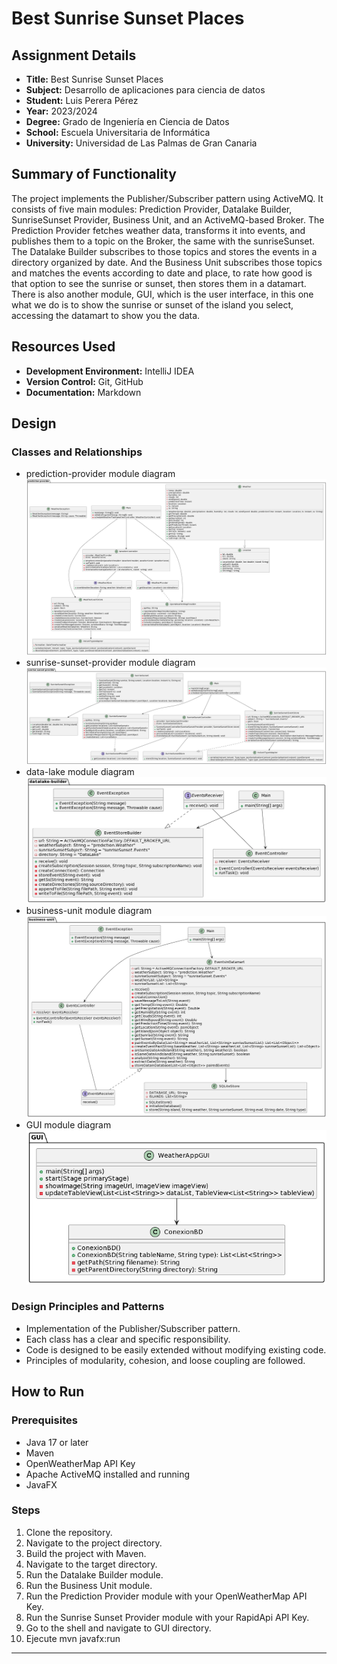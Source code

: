 # Best Sunrise Sunset Places

## Assignment Details
- **Title:** Best Sunrise Sunset Places
- **Subject:** Desarrollo de aplicaciones para ciencia de datos
- **Student:** Luis Perera Pérez
- **Year:** 2023/2024
- **Degree:** Grado de Ingeniería en Ciencia de Datos
- **School:** Escuela Universitaria de Informática
- **University:** Universidad de Las Palmas de Gran Canaria

## Summary of Functionality
The project implements the Publisher/Subscriber pattern using ActiveMQ. It consists of five main modules: Prediction Provider, Datalake Builder, SunriseSunset Provider, Business Unit, and an ActiveMQ-based Broker. The Prediction Provider fetches weather data, transforms it into events, and publishes them to a topic on the Broker, the same with the sunriseSunset. The Datalake Builder subscribes to those topics and stores the events in a directory organized by date.  And the Business Unit subscribes those topics and matches the events according to date and place, to rate how good is that option to see the sunrise or sunset, then stores them in a datamart.
There is also another module, GUI, which is the user interface, in this one what we do is to show the sunrise or sunset of the island you select, accessing the datamart to show you the data.

## Resources Used
- **Development Environment:** IntelliJ IDEA
- **Version Control:** Git, GitHub
- **Documentation:** Markdown

## Design
### Classes and Relationships
- prediction-provider module diagram
![Diagrama UML](diagramaUML1.png)
- sunrise-sunset-provider module diagram
![Diagrama UML](diagramaUML4.png)
- data-lake module diagram
![Diagrama UML](diagramaUML2.png)
- business-unit module diagram
![Diagrama UML](diagramaUML3.png)
- GUI module diagram
![Diagrama UML](diagramaUML5.png)

### Design Principles and Patterns
- Implementation of the Publisher/Subscriber pattern.
- Each class has a clear and specific responsibility.
- Code is designed to be easily extended without modifying existing code.
- Principles of modularity, cohesion, and loose coupling are followed.

## How to Run

### Prerequisites
- Java 17 or later
- Maven
- OpenWeatherMap API Key
- Apache ActiveMQ installed and running
- JavaFX

### Steps
1. Clone the repository.
2. Navigate to the project directory.
3. Build the project with Maven.
4. Navigate to the target directory.
5. Run the Datalake Builder module.
6. Run the Business Unit module.
7. Run the Prediction Provider module with your OpenWeatherMap API Key.
8. Run the Sunrise Sunset Provider module with your RapidApi API Key.
9. Go to the shell and navigate to GUI directory.
10. Ejecute mvn javafx:run
---
